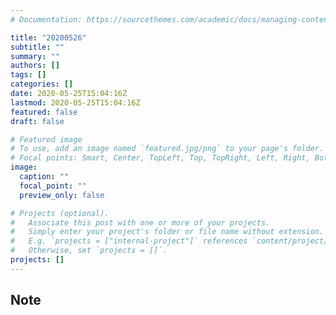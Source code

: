 ```yaml
---
# Documentation: https://sourcethemes.com/academic/docs/managing-content/

title: "20200526"
subtitle: ""
summary: ""
authors: []
tags: []
categories: []
date: 2020-05-25T15:04:16Z
lastmod: 2020-05-25T15:04:16Z
featured: false
draft: false

# Featured image
# To use, add an image named `featured.jpg/png` to your page's folder.
# Focal points: Smart, Center, TopLeft, Top, TopRight, Left, Right, BottomLeft, Bottom, BottomRight.
image:
  caption: ""
  focal_point: ""
  preview_only: false

# Projects (optional).
#   Associate this post with one or more of your projects.
#   Simply enter your project's folder or file name without extension.
#   E.g. `projects = ["internal-project"]` references `content/project/deep-learning/index.md`.
#   Otherwise, set `projects = []`.
projects: []
---
```


## Note


